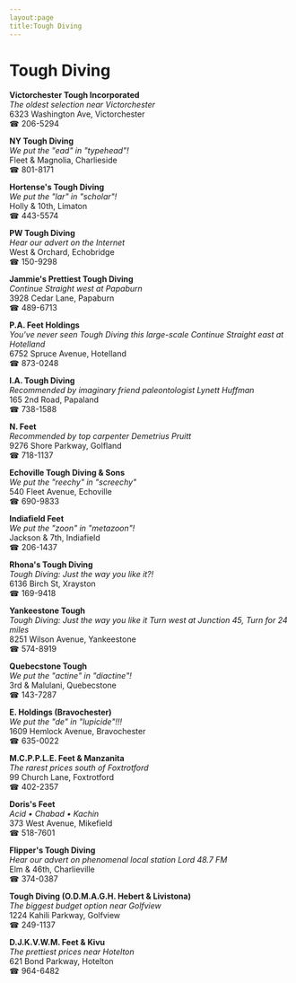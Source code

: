 ```yaml
---
layout:page
title:Tough Diving
---
```

# Tough Diving

**Victorchester Tough Incorporated**  
_The oldest selection near Victorchester_  
6323 Washington Ave, Victorchester  
☎ 206-5294



**NY Tough Diving**  
_We put the "ead" in "typehead"!_  
Fleet & Magnolia, Charlieside  
☎ 801-8171



**Hortense's Tough Diving**  
_We put the "lar" in "scholar"!_  
Holly & 10th, Limaton  
☎ 443-5574



**PW Tough Diving**  
_Hear our advert on the Internet_  
West & Orchard, Echobridge  
☎ 150-9298



**Jammie's Prettiest Tough Diving**  
_Continue Straight west at Papaburn_  
3928 Cedar Lane, Papaburn  
☎ 489-6713



**P.A. Feet Holdings**  
_You've never seen Tough Diving this large-scale 
Continue Straight east at Hotelland_  
6752 Spruce Avenue, Hotelland  
☎ 873-0248



**I.A. Tough Diving**  
_Recommended by imaginary friend paleontologist Lynett Huffman_  
165 2nd Road, Papaland  
☎ 738-1588



**N. Feet**  
_Recommended by top carpenter Demetrius Pruitt_  
9276 Shore Parkway, Golfland  
☎ 718-1137



**Echoville Tough Diving & Sons**  
_We put the "reechy" in "screechy"_  
540 Fleet Avenue, Echoville  
☎ 690-9833



**Indiafield Feet**  
_We put the "zoon" in "metazoon"!_  
Jackson & 7th, Indiafield  
☎ 206-1437



**Rhona's Tough Diving**  
_Tough Diving: Just the way you like it?!_  
6136 Birch St, Xrayston  
☎ 169-9418



**Yankeestone Tough**  
_Tough Diving: Just the way you like it 
Turn west at Junction 45, Turn for 24 miles_  
8251 Wilson Avenue, Yankeestone  
☎ 574-8919



**Quebecstone Tough**  
_We put the "actine" in "diactine"!_  
3rd & Malulani, Quebecstone  
☎ 143-7287



**E. Holdings (Bravochester)**  
_We put the "de" in "lupicide"!!!_  
1609 Hemlock Avenue, Bravochester  
☎ 635-0022



**M.C.P.P.L.E. Feet & Manzanita**  
_The rarest prices south of Foxtrotford_  
99 Church Lane, Foxtrotford  
☎ 402-2357



**Doris's Feet**  
_Acid • Chabad • Kachin_  
373 West Avenue, Mikefield  
☎ 518-7601



**Flipper's Tough Diving**  
_Hear our advert on phenomenal local station Lord 48.7 FM_  
Elm & 46th, Charlieville  
☎ 374-0387



**Tough Diving (O.D.M.A.G.H. Hebert & Livistona)**  
_The biggest budget option near Golfview_  
1224 Kahili Parkway, Golfview  
☎ 249-1137



**D.J.K.V.W.M. Feet & Kivu**  
_The prettiest prices near Hotelton_  
621 Bond Parkway, Hotelton  
☎ 964-6482



